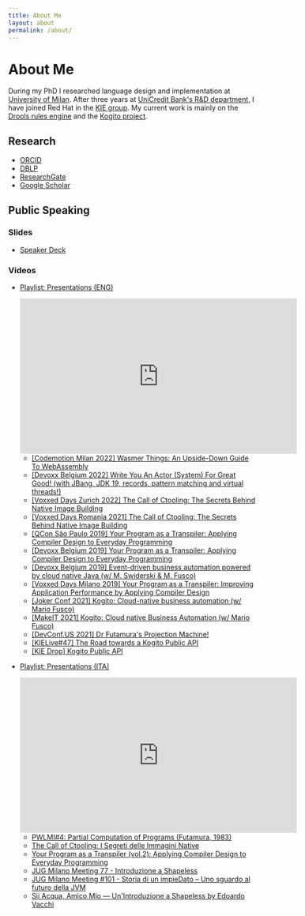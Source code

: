 ```yaml
---
title: About Me
layout: about
permalink: /about/
---
```


# About Me


During my PhD I researched language design and implementation at [University of Milan](https://www.di.unimi.it). After three years at [UniCredit Bank's R&D department](https://unicredit.eu), I have joined Red Hat in the [KIE group](https://www.kie.org). My current work is mainly on the [Drools rules engine](https://drools.org) and the [Kogito project](https://kogito.kie.org).

## Research

- [ORCID](https://orcid.org/0000-0001-7174-1621)
- [DBLP](https://dblp.org/pid/129/2265.html)
- [ResearchGate](https://www.researchgate.net/profile/Edoardo-Vacchi/research)
- [Google Scholar](https://scholar.google.com/citations?user=G6mbsh0AAAAJ)

## Public Speaking

### Slides

- [Speaker Deck](https://speakerdeck.com/evacchi)

### Videos

- [Playlist: Presentations (ENG)](https://www.youtube.com/playlist?list=PLJIBlzfhfvVhM7Nfjmf2_Z_M8EkbndbUG)

  <iframe width="560" height="315" src="https://www.youtube.com/embed/videoseries?list=PLJIBlzfhfvVhM7Nfjmf2_Z_M8EkbndbUG" title="YouTube video player" frameborder="0" allow="accelerometer; autoplay; clipboard-write; encrypted-media; gyroscope; picture-in-picture" allowfullscreen></iframe>

    * [[Codemotion Milan 2022] Wasmer Things: An Upside-Down Guide To WebAssembly](https://talks.codemotion.com/wasmer-things-an-upside-down-guide-to-we)
    * [[Devoxx Belgium 2022] Write You An Actor (System) For Great Good! (with JBang, JDK 19, records, pattern matching and virtual threads!)](https://www.youtube.com/watch?v=TOL3zpn1vvQ)
    * [[Voxxed Days Zurich 2022] The Call of Ctooling: The Secrets Behind Native Image Building](https://www.youtube.com/watch?v=kpnEp08PJDs)
    * [[Voxxed Days Romania 2021] The Call of Ctooling: The Secrets Behind Native Image Building](https://www.youtube.com/watch?v=7QM4KLaRRRQ)
    * [[QCon São Paulo 2019] Your Program as a Transpiler: Applying Compiler Design to Everyday Programming](https://www.youtube.com/watch?v=BUrY6On1SxM)
    * [[Devoxx Belgium 2019] Your Program as a Transpiler: Applying Compiler Design to Everyday Programming](https://www.youtube.com/watch?v=x-xTDfyMZCI)
    * [[Devoxx Belgium 2019] Event-driven business automation powered by cloud native Java (w/ M. Swiderski & M. Fusco)](https://www.youtube.com/watch?v=KBkX6v57Jbo)
    * [[Voxxed Days Milano 2019] Your Program as a Transpiler: Improving Application Performance by Applying Compiler Design](https://www.youtube.com/watch?v=TWfigR9wGsA)
    * [[Joker Conf 2021] Kogito: Cloud-native business automation (w/ Mario Fusco)](https://www.youtube.com/watch?v=aCqVof3MUng)
    * [[MakeIT 2021] Kogito: Cloud native Business Automation (w/ Mario Fusco)](https://www.youtube.com/watch?v=SzewJN5Z1tE)
    * [[DevConf.US 2021] Dr Futamura's Projection Machine!](https://www.youtube.com/watch?v=FsLhiJ_QDH8)
    * [[KIELive#47] The Road towards a Kogito Public API](https://www.youtube.com/watch?v=CbTkr0JJ3cA)
    * [[KIE Drop] Kogito Public API](https://www.youtube.com/watch?v=j5_QpetYXIA)

- [Playlist: Presentations (ITA)](https://www.youtube.com/playlist?list=PLJIBlzfhfvVjCXsrCczDXbnGRGTQmcRwq)

  <iframe width="560" height="315" src="https://www.youtube.com/embed/videoseries?list=PLJIBlzfhfvVjCXsrCczDXbnGRGTQmcRwq" title="YouTube video player" frameborder="0" allow="accelerometer; autoplay; clipboard-write; encrypted-media; gyroscope; picture-in-picture" allowfullscreen></iframe>

    * [PWLMI#4: Partial Computation of Programs (Futamura, 1983)](https://www.youtube.com/watch?v=XVYT_zefb50)
    * [The Call of Ctooling: I Segreti delle Immagini Native](https://www.youtube.com/watch?v=Jr2Xc32Tskc)
    * [Your Program as a Transpiler (vol.2): Applying Compiler Design to Everyday Programming](https://www.youtube.com/watch?v=gvYPvTSAoHg)
    * [JUG Milano Meeting 77 - Introduzione a Shapeless](https://www.youtube.com/watch?v=8KQ9Iuj3bns)
    * [JUG Milano Meeting #101 - Storia di un impieDato – Uno sguardo al futuro della JVM](https://www.youtube.com/watch?v=_3_iP91PHfM)
    * [Sii Acqua, Amico Mio — Un'Introduzione a Shapeless by Edoardo Vacchi](https://www.youtube.com/watch?v=SSJOEqMqou8)

